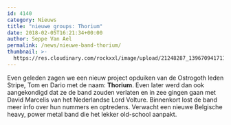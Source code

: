 ```yaml
---
id: 4140
category: Nieuws
title: "nieuwe groups: Thorium"
date: 2018-02-05T16:21:34+00:00
author: Seppe Van Ael
permalink: /news/nieuwe-band-thorium/
thumbnail: >-
  https://res.cloudinary.com/rockxxl/image/upload/21248287_1396709417114768_2178950099790141761_o.jpg
---
```

Even geleden zagen we een nieuw project opduiken van de Ostrogoth leden Stripe, Tom en Dario met de naam: **Thorium**. Even later werd dan ook aangekondigd dat ze de band zouden verlaten en in zee gingen gaan met David Marcelis van het Nederlandse Lord Volture. Binnenkort lost de band meer info over hun nummers en optredens. Verwacht een nieuwe Belgische heavy, power metal band die het lekker old-school aanpakt.
